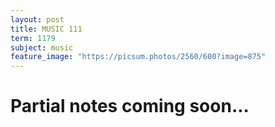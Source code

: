 ```yaml
---
layout: post
title: MUSIC 111
term: 1179
subject: music
feature_image: "https://picsum.photos/2560/600?image=875"
---
```

# Partial notes coming soon...
